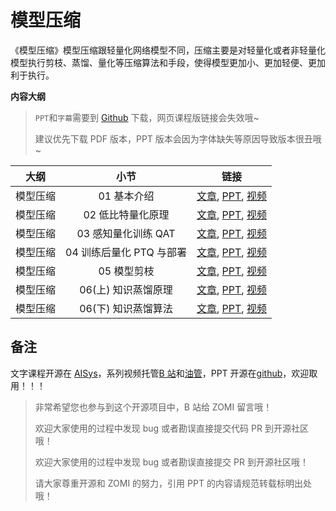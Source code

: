 <!--Copyright © ZOMI 适用于[License](https://github.com/chenzomi12/AISystem)版权许可-->

# 模型压缩

《模型压缩》模型压缩跟轻量化网络模型不同，压缩主要是对轻量化或者非轻量化模型执行剪枝、蒸馏、量化等压缩算法和手段，使得模型更加小、更加轻便、更加利于执行。

**内容大纲**

> `PPT`和`字幕`需要到 [Github](https://github.com/chenzomi12/AISystem) 下载，网页课程版链接会失效哦~
>
> 建议优先下载 PDF 版本，PPT 版本会因为字体缺失等原因导致版本很丑哦~

| 大纲 | 小节 | 链接|
|:--:|:--:|:--:|
| 模型压缩 | 01 基本介绍 | [文章](./01Introduction.md), [PPT](./01Introduction.pdf), [视频](https://www.bilibili.com/video/BV1384y187tL/)|
| 模型压缩 | 02 低比特量化原理 | [文章](./02Quant.md), [PPT](./02Quant.pdf), [视频](https://www.bilibili.com/video/BV1VD4y1n7AR/) |
| 模型压缩 | 03 感知量化训练 QAT | [文章](./03QAT.md), [PPT](./03QAT.pdf), [视频](https://www.bilibili.com/video/BV1s8411w7b9/) |
| 模型压缩 | 04 训练后量化 PTQ 与部署| [文章](./04PTQ.md), [PPT](./04PTQ.pdf), [视频](https://www.bilibili.com/video/BV1HD4y1n7E1/) |
| 模型压缩 | 05 模型剪枝 | [文章](./05Pruning.md), [PPT](./05Pruning.pdf), [视频](https://www.bilibili.com/video/BV1y34y1Z7KQ/) |
| 模型压缩 | 06(上) 知识蒸馏原理 | [文章](./06Distillation.md), [PPT](./06Distillation.pdf), [视频](https://www.bilibili.com/video/BV1My4y197Tf/)|
| 模型压缩 | 06(下) 知识蒸馏算法 | [文章](./06Distillation.md), [PPT](./06Distillation.pdf), [视频](https://www.bilibili.com/video/BV1vA411d7MF/)|

## 备注

文字课程开源在 [AISys](https://chenzomi12.github.io/)，系列视频托管[B 站](https://space.bilibili.com/517221395)和[油管](https://www.youtube.com/@ZOMI666/videos)，PPT 开源在[github](https://github.com/chenzomi12/AISystem)，欢迎取用！！！

> 非常希望您也参与到这个开源项目中，B 站给 ZOMI 留言哦！
> 
> 欢迎大家使用的过程中发现 bug 或者勘误直接提交代码 PR 到开源社区哦！
>
> 欢迎大家使用的过程中发现 bug 或者勘误直接提交 PR 到开源社区哦！
>
> 请大家尊重开源和 ZOMI 的努力，引用 PPT 的内容请规范转载标明出处哦！